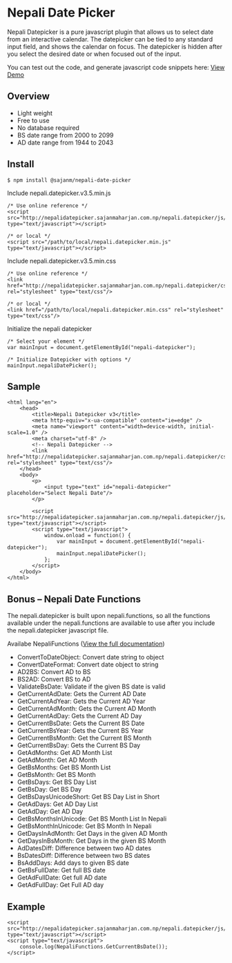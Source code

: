 # Nepali Date Picker
Nepali Datepicker is a pure javascript plugin that allows us to select date from an interactive calendar. The datepicker can be tied to any standard input field, and shows the calendar on focus. The datepicker is hidden after you select the desired date or when focused out of the input.

You can test out the code, and generate javascript code snippets here:
[View Demo](http://nepalidatepicker.sajanmaharjan.com.np/)

## Overview
- Light weight
- Free to use
- No database required
- BS date range from 2000 to 2099
- AD date range from 1944 to 2043

## Install
```
$ npm install @sajanm/nepali-date-picker
```

Include nepali.datepicker.v3.5.min.js
```
/* Use online reference */
<script src="http://nepalidatepicker.sajanmaharjan.com.np/nepali.datepicker/js/nepali.datepicker.v3.5.min.js" type="text/javascript"></script>
  
/* or local */
<script src="/path/to/local/nepali.datepicker.min.js" type="text/javascript"></script>
```

Include nepali.datepicker.v3.5.min.css
```
/* Use online reference */
<link href="http://nepalidatepicker.sajanmaharjan.com.np/nepali.datepicker/css/nepali.datepicker.v3.5.min.css" rel="stylesheet" type="text/css"/>
  
/* or local */
<link href="/path/to/local/nepali.datepicker.min.css" rel="stylesheet" type="text/css"/>
```

Initialize the nepali datepicker
```
/* Select your element */
var mainInput = document.getElementById("nepali-datepicker");
  
/* Initialize Datepicker with options */
mainInput.nepaliDatePicker();
```

## Sample
```
<html lang="en">
    <head>
        <title>Nepali Datepicker v3</title>
        <meta http-equiv="x-ua-compatible" content="ie=edge" />
        <meta name="viewport" content="width=device-width, initial-scale=1.0" />
        <meta charset="utf-8" />
        <!-- Nepali Datepicker -->
        <link href="http://nepalidatepicker.sajanmaharjan.com.np/nepali.datepicker/css/nepali.datepicker.v3.5.min.css" rel="stylesheet" type="text/css"/>
    </head>
    <body>
        <p>
            <input type="text" id="nepali-datepicker" placeholder="Select Nepali Date"/>
        </p>
  
        <script src="http://nepalidatepicker.sajanmaharjan.com.np/nepali.datepicker/js/nepali.datepicker.v3.5.min.js" type="text/javascript"></script>
        <script type="text/javascript">
            window.onload = function() {
                var mainInput = document.getElementById("nepali-datepicker");
                mainInput.nepaliDatePicker();
            };
        </script>
    </body>
</html>
```

## Bonus – Nepali Date Functions
The nepali.datepicker is built upon nepali.functions, so all the functions available under the nepali.functions are available to use after you include the nepali.datepicker javascript file.

Availabe NepaliFunctions ([View the full documentation](http://nepalifunctions.sajanmaharjan.com.np/documentation/index.html))
 - ConvertToDateObject: Convert date string to object
 - ConvertDateFormat: Convert date object to string
 - AD2BS: Convert AD to BS
 - BS2AD: Convert BS to AD
 - ValidateBsDate: Validate if the given BS date is valid
 - GetCurrentAdDate: Gets the Current AD Date
 - GetCurrentAdYear: Gets the Current AD Year
 - GetCurrentAdMonth: Gets the Current AD Month
 - GetCurrentAdDay: Gets the Current AD Day
 - GetCurrentBsDate: Gets the Current BS Date
 - GetCurrentBsYear: Gets the Current BS Year
 - GetCurrentBsMonth: Get the Current BS Month
 - GetCurrentBsDay: Gets the Current BS Day
 - GetAdMonths: Get AD Month List
 - GetAdMonth: Get AD Month
 - GetBsMonths: Get BS Month List
 - GetBsMonth: Get BS Month
 - GetBsDays: Get BS Day List
 - GetBsDay: Get BS Day
 - GetBsDaysUnicodeShort: Get BS Day List in Short
 - GetAdDays: Get AD Day List
 - GetAdDay: Get AD Day
 - GetBsMonthsInUnicode: Get BS Month List In Nepali
 - GetBsMonthInUnicode: Get BS Month In Nepali
 - GetDaysInAdMonth: Get Days in the given AD Month
 - GetDaysInBsMonth: Get Days in the given BS Month
 - AdDatesDiff: Difference between two AD dates
 - BsDatesDiff: Difference between two BS dates
 - BsAddDays: Add days to given BS date
 - GetBsFullDate: Get full BS date
 - GetAdFullDate: Get full AD date
 - GetAdFullDay: Get Full AD day

## Example
```
<script src="http://nepalidatepicker.sajanmaharjan.com.np/nepali.datepicker/js/nepali.datepicker.v3.5.min.js" type="text/javascript"></script>
<script type="text/javascript">
    console.log(NepaliFunctions.GetCurrentBsDate());
</script>
```